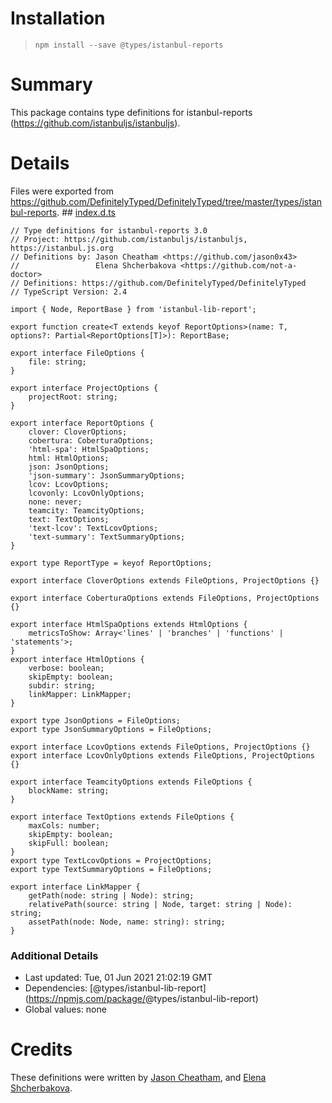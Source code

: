 Installation
============

> `npm install --save @types/istanbul-reports`

Summary
=======

This package contains type definitions for istanbul-reports (https://github.com/istanbuljs/istanbuljs).

Details
=======

Files were exported from https://github.com/DefinitelyTyped/DefinitelyTyped/tree/master/types/istanbul-reports. \#\# [index.d.ts](https://github.com/DefinitelyTyped/DefinitelyTyped/tree/master/types/istanbul-reports/index.d.ts)

    // Type definitions for istanbul-reports 3.0
    // Project: https://github.com/istanbuljs/istanbuljs, https://istanbul.js.org
    // Definitions by: Jason Cheatham <https://github.com/jason0x43>
    //                 Elena Shcherbakova <https://github.com/not-a-doctor>
    // Definitions: https://github.com/DefinitelyTyped/DefinitelyTyped
    // TypeScript Version: 2.4

    import { Node, ReportBase } from 'istanbul-lib-report';

    export function create<T extends keyof ReportOptions>(name: T, options?: Partial<ReportOptions[T]>): ReportBase;

    export interface FileOptions {
        file: string;
    }

    export interface ProjectOptions {
        projectRoot: string;
    }

    export interface ReportOptions {
        clover: CloverOptions;
        cobertura: CoberturaOptions;
        'html-spa': HtmlSpaOptions;
        html: HtmlOptions;
        json: JsonOptions;
        'json-summary': JsonSummaryOptions;
        lcov: LcovOptions;
        lcovonly: LcovOnlyOptions;
        none: never;
        teamcity: TeamcityOptions;
        text: TextOptions;
        'text-lcov': TextLcovOptions;
        'text-summary': TextSummaryOptions;
    }

    export type ReportType = keyof ReportOptions;

    export interface CloverOptions extends FileOptions, ProjectOptions {}

    export interface CoberturaOptions extends FileOptions, ProjectOptions {}

    export interface HtmlSpaOptions extends HtmlOptions {
        metricsToShow: Array<'lines' | 'branches' | 'functions' | 'statements'>;
    }
    export interface HtmlOptions {
        verbose: boolean;
        skipEmpty: boolean;
        subdir: string;
        linkMapper: LinkMapper;
    }

    export type JsonOptions = FileOptions;
    export type JsonSummaryOptions = FileOptions;

    export interface LcovOptions extends FileOptions, ProjectOptions {}
    export interface LcovOnlyOptions extends FileOptions, ProjectOptions {}

    export interface TeamcityOptions extends FileOptions {
        blockName: string;
    }

    export interface TextOptions extends FileOptions {
        maxCols: number;
        skipEmpty: boolean;
        skipFull: boolean;
    }
    export type TextLcovOptions = ProjectOptions;
    export type TextSummaryOptions = FileOptions;

    export interface LinkMapper {
        getPath(node: string | Node): string;
        relativePath(source: string | Node, target: string | Node): string;
        assetPath(node: Node, name: string): string;
    }

### Additional Details

-   Last updated: Tue, 01 Jun 2021 21:02:19 GMT
-   Dependencies: <span class="citation" data-cites="types/istanbul-lib-report">\[@types/istanbul-lib-report\]</span>(https://npmjs.com/package/<span class="citation" data-cites="types/istanbul-lib-report">@types/istanbul-lib-report</span>)
-   Global values: none

Credits
=======

These definitions were written by [Jason Cheatham](https://github.com/jason0x43), and [Elena Shcherbakova](https://github.com/not-a-doctor).
